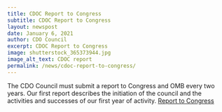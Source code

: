 ```yaml
---
title: CDOC Report to Congress
subtitle: CDOC Report to Congress
layout: newspost
date: January 6, 2021
author: CDO Council
excerpt: CDOC Report to Congress
image: shutterstock_365373944.jpg
image_alt_text: CDOC report
permalink: /news/cdoc-report-to-congress/
---
```


The CDO Council must submit a report to Congress and OMB every two years.  Our first report describes the initiation of the council and the activities and successes of our first year of activity. 
<a href="{{ site.baseurl}}/assets/documents/CDO_Council_Report_to_Congress_OMB.pdf">Report to Congress</a>